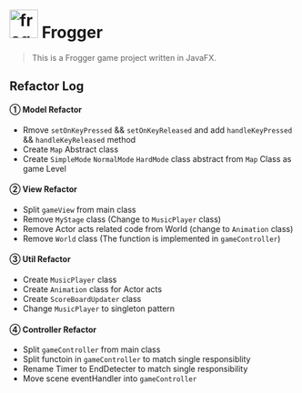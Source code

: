 # <img src="http://b-ssl.duitang.com/uploads/item/201801/25/20180125131358_tVkML.thumb.1000_0.jpeg" alt="frog logo" width="50"/> Frogger

> This is a Frogger game project written in JavaFX.<br>

## Refactor Log

#### ① Model Refactor

* Rmove `setOnKeyPressed` && `setOnKeyReleased` and add `handleKeyPressed` && `handleKeyReleased` method
* Create `Map` Abstract class
* Create `SimpleMode` `NormalMode` `HardMode` class abstract from `Map` Class as game Level

#### ② View Refactor

* Split `gameView` from main class
* Remove `MyStage` class (Change to `MusicPlayer` class)
* Remove Actor acts related code from World (change to `Animation` class)
* Remove `World` class (The function is implemented in `gameController`)

#### ③ Util Refactor

* Create `MusicPlayer` class
* Create `Animation` class for Actor acts
* Create `ScoreBoardUpdater` class
* Change `MusicPlayer` to singleton pattern

#### ④ Controller Refactor

* Split `gameController` from main class
* Split functoin in `gameController` to match single responsiblity
* Rename Timer to EndDetecter to match single responsibility
* Move scene eventHandler into `gameController`
